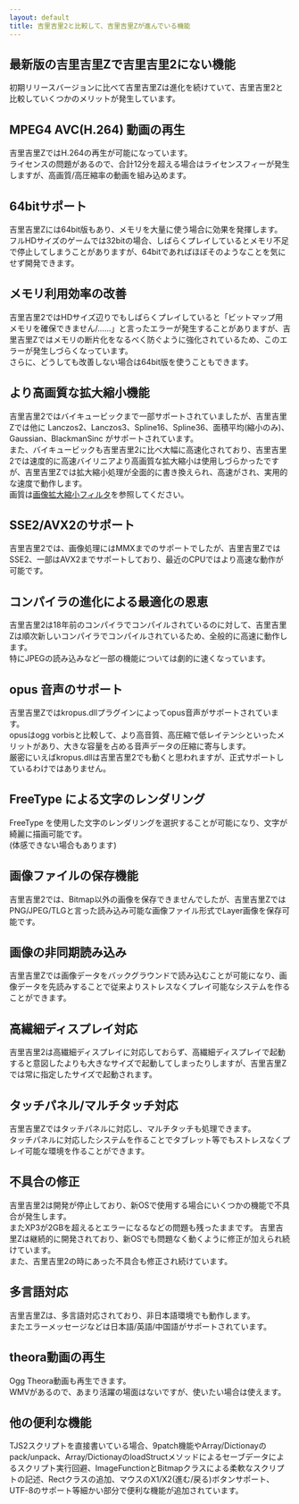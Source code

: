 ```yaml
---
layout: default
title: 吉里吉里2と比較して、吉里吉里Zが進んでいる機能
---
```


## 最新版の吉里吉里Zで吉里吉里2にない機能

初期リリースバージョンに比べて吉里吉里Zは進化を続けていて、吉里吉里2と比較していくつかのメリットが発生しています。

## MPEG4 AVC(H.264) 動画の再生
吉里吉里ZではH.264の再生が可能になっています。  
ライセンスの問題があるので、合計12分を超える場合はライセンスフィーが発生しますが、高画質/高圧縮率の動画を組み込めます。  

## 64bitサポート
吉里吉里Zには64bit版もあり、メモリを大量に使う場合に効果を発揮します。  
フルHDサイズのゲームでは32bitの場合、しばらくプレイしているとメモリ不足で停止してしまうことがありますが、64bitであればほぼそのようなことを気にせず開発できます。

## メモリ利用効率の改善
吉里吉里2ではHDサイズ辺りでもしばらくプレイしていると「ビットマップ用メモリを確保できません/……」と言ったエラーが発生することがありますが、吉里吉里Zではメモリの断片化をなるべく防ぐように強化されているため、このエラーが発生しづらくなっています。  
さらに、どうしても改善しない場合は64bit版を使うこともできます。

## より高画質な拡大縮小機能
吉里吉里2ではバイキュービックまで一部サポートされていましたが、吉里吉里Zでは他に Lanczos2、Lanczos3、Spline16、Spline36、面積平均(縮小のみ)、Gaussian、BlackmanSinc がサポートされています。  
また、バイキュービックも吉里吉里2に比べ大幅に高速化されており、吉里吉里2では速度的に高速バイリニアより高画質な拡大縮小は使用しづらかったですが、吉里吉里Zでは拡大縮小処理が全面的に書き換えられ、高速がされ、実用的な速度で動作します。  
画質は[画像拡大縮小フィルタ](https://krkrz.github.io/documents/TJS2/imagescaling.html)を参照してください。

## SSE2/AVX2のサポート
吉里吉里2では、画像処理にはMMXまでのサポートでしたが、吉里吉里ZではSSE2、一部はAVX2までサポートしており、最近のCPUではより高速な動作が可能です。

## コンパイラの進化による最適化の恩恵
吉里吉里2は18年前のコンパイラでコンパイルされているのに対して、吉里吉里Zは順次新しいコンパイラでコンパイルされているため、全般的に高速に動作します。  
特にJPEGの読み込みなど一部の機能については劇的に速くなっています。  

## opus 音声のサポート  
吉里吉里Zではkropus.dllプラグインによってopus音声がサポートされています。  
opusはogg vorbisと比較して、より高音質、高圧縮で低レイテンシといったメリットがあり、大きな容量を占める音声データの圧縮に寄与します。  
厳密にいえばkropus.dllは吉里吉里2でも動くと思われますが、正式サポートしているわけではありません。  

## FreeType による文字のレンダリング
FreeType を使用した文字のレンダリングを選択することが可能になり、文字が綺麗に描画可能です。  
(体感できない場合もあります)  

## 画像ファイルの保存機能
吉里吉里2では、Bitmap以外の画像を保存できませんでしたが、吉里吉里ZではPNG/JPEG/TLGと言った読み込み可能な画像ファイル形式でLayer画像を保存可能です。  

## 画像の非同期読み込み
吉里吉里Zでは画像データをバックグラウンドで読み込むことが可能になり、画像データを先読みすることで従来よりストレスなくプレイ可能なシステムを作ることができます。

## 高繊細ディスプレイ対応
吉里吉里2は高繊細ディスプレイに対応しておらず、高繊細ディスプレイで起動すると意図したよりも大きなサイズで起動してしまったりしますが、吉里吉里Zでは常に指定したサイズで起動されます。

## タッチパネル/マルチタッチ対応
吉里吉里Zではタッチパネルに対応し、マルチタッチも処理できます。  
タッチパネルに対応したシステムを作ることでタブレット等でもストレスなくプレイ可能な環境を作ることができます。

## 不具合の修正
吉里吉里2は開発が停止しており、新OSで使用する場合にいくつかの機能で不具合が発生します。  
またXP3が2GBを超えるとエラーになるなどの問題も残ったままです。
吉里吉里Zは継続的に開発されており、新OSでも問題なく動くように修正が加えられ続けています。  
また、吉里吉里2の時にあった不具合も修正され続けています。

## 多言語対応
吉里吉里Zは、多言語対応されており、非日本語環境でも動作します。  
またエラーメッセージなどは日本語/英語/中国語がサポートされています。

## theora動画の再生
Ogg Theora動画も再生できます。  
WMVがあるので、あまり活躍の場面はないですが、使いたい場合は使えます。  

## 他の便利な機能
TJS2スクリプトを直接書いている場合、9patch機能やArray/Dictionayのpack/unpack、Array/DictionayのloadStructメソッドによるセーブデータによるスクリプト実行回避、ImageFunctionとBitmapクラスによる柔軟なスクリプトの記述、Rectクラスの追加、マウスのX1/X2(進む/戻る)ボタンサポート、UTF-8のサポート等細かい部分で便利な機能が追加されています。